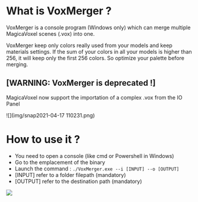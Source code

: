 # What is VoxMerger ? 

VoxMerger is a console program (Windows only) which can merge multiple MagicaVoxel scenes (.vox) into one.

VoxMerger keep only colors really used from your models and keep materials settings. If the sum of your colors in all your models is higher than 256, it will keep only the first 256 colors. So optimize your palette before merging. 

## [WARNING: VoxMerger is deprecated !]

MagicaVoxel now support the importation of a complex .vox from the IO Panel

![](img/snap2021-04-17 110231.png)


# How to use it ? 

- You need to open a console (like cmd or Powershell in Windows)
- Go to the emplacement of the binary
- Launch the command : `./VoxMerger.exe --i [INPUT] --o [OUTPUT]`
- [INPUT] refer to a folder filepath (mandatory)
- [OUTPUT] refer to the destination path (mandatory)

![](img/snap2020-02-06-21-30-14.png)